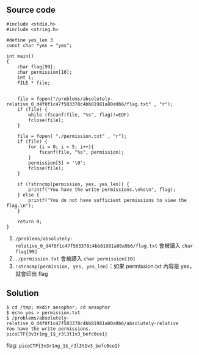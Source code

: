 ## Source code
```
#include <stdio.h>
#include <string.h>

#define yes_len 3
const char *yes = "yes";

int main()
{
    char flag[99];
    char permission[10];
    int i;
    FILE * file;


    file = fopen("/problems/absolutely-relative_0_d4f0f1c47f503378c4bb81981a80a9b6/flag.txt" , "r");
    if (file) {
    	while (fscanf(file, "%s", flag)!=EOF)
    	fclose(file);
    }   
	
    file = fopen( "./permission.txt" , "r");
    if (file) {
    	for (i = 0; i < 5; i++){
            fscanf(file, "%s", permission);
        }
        permission[5] = '\0';
        fclose(file);
    }
    
    if (!strncmp(permission, yes, yes_len)) {
        printf("You have the write permissions.\n%s\n", flag);
    } else {
        printf("You do not have sufficient permissions to view the flag.\n");
    }
    
    return 0;
}
```

1. `/problems/absolutely-relative_0_d4f0f1c47f503378c4bb81981a80a9b6/flag.txt` 會被讀入 `char flag[99]`
2. `./permission.txt` 會被讀入 `char permission[10]`
3. `!strncmp(permission, yes, yes_len)`：如果 permission.txt 內容是 yes，就會印出 flag

## Solution
```
$ cd /tmp; mkdir aesophor; cd aesophor 
$ echo yes > permission.txt
$ /problems/absolutely-relative_0_d4f0f1c47f503378c4bb81981a80a9b6/absolutely-relative
You have the write permissions.                                                                                
picoCTF{3v3r1ng_1$_r3l3t1v3_befc0ce1}
```

flag: `picoCTF{3v3r1ng_1$_r3l3t1v3_befc0ce1}`
